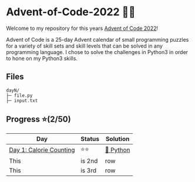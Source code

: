 # Advent-of-Code-2022 🎄🧝

Welcome to my repository for this years [Advent of Code 2022](https://adventofcode.com/2022)! 

Advent of Code is a 25-day Advent calendar of small programming puzzles for a variety of skill sets 
and skill levels that can be solved in any programming language. I chose to solve the challenges in Python3 in order to hone on my Python3 skills.

## Files
```
dayN/
├─ file.py
├─ input.txt
```

## Progress ⭐️(2/50)
|Day|Status|Solution|
| --- | --- | --- |
| [Day 1: Calorie Counting](https://github.com/bjarnerossen/Advent-of-Code-2022/tree/main/day1) | ⭐️⭐️ | [🐍 Python](https://github.com/bjarnerossen/Advent-of-Code-2022/tree/main/day1) |
| This | is 2nd | row |
| This | is 3rd | row |



